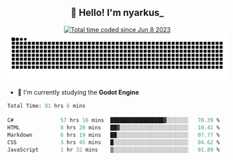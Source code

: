 <h2 align="center">👋 Hello! I'm nyarkus_</h2>
<p align="center">
  <a href="https://wakatime.com/@8f9aa332-6725-4e00-a5d9-b2317a4b74a6">
    <img src="https://wakatime.com/badge/user/8f9aa332-6725-4e00-a5d9-b2317a4b74a6.svg" alt="Total time coded since Jun 8 2023" />
  </a>
  <br>
  <img src = "https://github.com/nyarkus/nyarkus/blob/output/github-snake-dark.svg">
</p>

<!--- - 🔭 I’m currently working at [Eternal Beta](https://github.com/Kacianoki/Eternal-Beta) -->
<!--- 💬 Ask me about **nothing :<**-->
- 🌱 I'm currently studying the **Godot Engine**

<!--START_SECTION:waka-->

```fs
Total Time: 81 hrs 6 mins

C#               57 hrs 16 mins  █████████████████▓░░░░░░░   70.39 %
HTML             8 hrs 28 mins   ██▓░░░░░░░░░░░░░░░░░░░░░░   10.41 %
Markdown         6 hrs 19 mins   ██░░░░░░░░░░░░░░░░░░░░░░░   07.77 %
CSS              3 hrs 45 mins   █░░░░░░░░░░░░░░░░░░░░░░░░   04.62 %
JavaScript       1 hr 32 mins    ▒░░░░░░░░░░░░░░░░░░░░░░░░   01.89 %
```

<!--END_SECTION:waka-->
